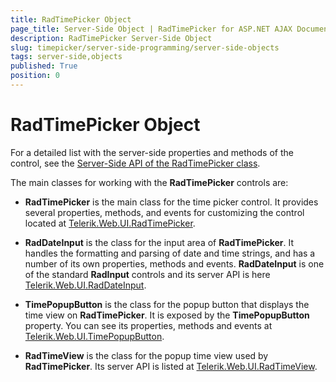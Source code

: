 ```yaml
---
title: RadTimePicker Object
page_title: Server-Side Object | RadTimePicker for ASP.NET AJAX Documentation
description: RadTimePicker Server-Side Object
slug: timepicker/server-side-programming/server-side-objects
tags: server-side,objects
published: True
position: 0
---
```


# RadTimePicker Object

For a detailed list with the server-side properties and methods of the control, see the [Server-Side API of the RadTimePicker class](https://docs.telerik.com/devtools/aspnet-ajax/api/server/Telerik.Web.UI/RadTimePicker).

The main classes for working with the **RadTimePicker** controls are:

* **RadTimePicker** is the main class for the time picker control. It provides several properties, methods, and events for customizing the control located at [Telerik.Web.UI.RadTimePicker](https://docs.telerik.com/devtools/aspnet-ajax/api/server/Telerik.Web.UI/RadTimePicker).

* **RadDateInput** is the class for the input area of **RadTimePicker**. It handles the formatting and parsing of date and time strings, and has a number of its own properties, methods and events. **RadDateInput** is one of the standard **RadInput** controls and its server API is here [Telerik.Web.UI.RadDateInput](https://docs.telerik.com/devtools/aspnet-ajax/api/server/Telerik.Web.UI/RadDateInput).

* **TimePopupButton** is the class for the popup button that displays the time view on **RadTimePicker**. It is exposed by the **TimePopupButton** property. You can see its properties, methods and events at [Telerik.Web.UI.TimePopupButton](https://docs.telerik.com/devtools/aspnet-ajax/api/server/Telerik.Web.UI/TimePopupButton).

* **RadTimeView** is the class for the popup time view used by **RadTimePicker**. Its server API is listed at [Telerik.Web.UI.RadTimeView](https://docs.telerik.com/devtools/aspnet-ajax/api/server/Telerik.Web.UI/RadTimeView).



